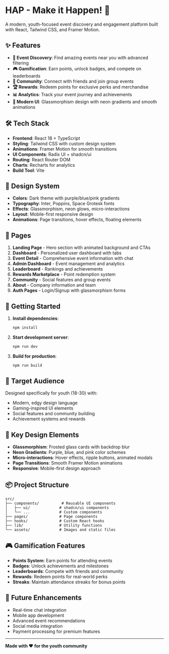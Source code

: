 # HAP - Make it Happen! 🚀

A modern, youth-focused event discovery and engagement platform built with React, Tailwind CSS, and Framer Motion.

## ✨ Features

- **🎯 Event Discovery**: Find amazing events near you with advanced filtering
- **🎮 Gamification**: Earn points, unlock badges, and compete on leaderboards
- **👥 Community**: Connect with friends and join group events
- **🏆 Rewards**: Redeem points for exclusive perks and merchandise
- **📊 Analytics**: Track your event journey and achievements
- **🎨 Modern UI**: Glassmorphism design with neon gradients and smooth animations

## 🛠️ Tech Stack

- **Frontend**: React 18 + TypeScript
- **Styling**: Tailwind CSS with custom design system
- **Animations**: Framer Motion for smooth transitions
- **UI Components**: Radix UI + shadcn/ui
- **Routing**: React Router DOM
- **Charts**: Recharts for analytics
- **Build Tool**: Vite

## 🎨 Design System

- **Colors**: Dark theme with purple/blue/pink gradients
- **Typography**: Inter, Poppins, Space Grotesk fonts
- **Effects**: Glassmorphism, neon glows, micro-interactions
- **Layout**: Mobile-first responsive design
- **Animations**: Page transitions, hover effects, floating elements

## 📱 Pages

1. **Landing Page** - Hero section with animated background and CTAs
2. **Dashboard** - Personalized user dashboard with tabs
3. **Event Detail** - Comprehensive event information with chat
4. **Admin Dashboard** - Event management and analytics
5. **Leaderboard** - Rankings and achievements
6. **Rewards Marketplace** - Point redemption system
7. **Community** - Social features and group events
8. **About** - Company information and team
9. **Auth Pages** - Login/Signup with glassmorphism forms

## 🚀 Getting Started

1. **Install dependencies**:
   ```bash
   npm install
   ```

2. **Start development server**:
   ```bash
   npm run dev
   ```

3. **Build for production**:
   ```bash
   npm run build
   ```

## 🎯 Target Audience

Designed specifically for youth (18-30) with:
- Modern, edgy design language
- Gaming-inspired UI elements
- Social features and community building
- Achievement systems and rewards

## 🎨 Key Design Elements

- **Glassmorphism**: Frosted glass cards with backdrop blur
- **Neon Gradients**: Purple, blue, and pink color schemes
- **Micro-interactions**: Hover effects, ripple buttons, animated modals
- **Page Transitions**: Smooth Framer Motion animations
- **Responsive**: Mobile-first design approach

## 📦 Project Structure

```
src/
├── components/          # Reusable UI components
│   ├── ui/             # shadcn/ui components
│   └── ...             # Custom components
├── pages/              # Page components
├── hooks/              # Custom React hooks
├── lib/                # Utility functions
└── assets/             # Images and static files
```

## 🎮 Gamification Features

- **Points System**: Earn points for attending events
- **Badges**: Unlock achievements and milestones
- **Leaderboards**: Compete with friends and community
- **Rewards**: Redeem points for real-world perks
- **Streaks**: Maintain attendance streaks for bonus points

## 🌟 Future Enhancements

- Real-time chat integration
- Mobile app development
- Advanced event recommendations
- Social media integration
- Payment processing for premium features

---

**Made with ❤️ for the youth community**